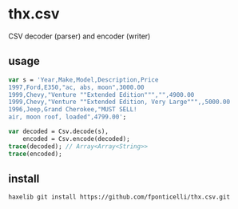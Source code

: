 # thx.csv
CSV decoder (parser) and encoder (writer)

## usage

```haxe
var s = 'Year,Make,Model,Description,Price
1997,Ford,E350,"ac, abs, moon",3000.00
1999,Chevy,"Venture ""Extended Edition""","",4900.00
1999,Chevy,"Venture ""Extended Edition, Very Large""",,5000.00
1996,Jeep,Grand Cherokee,"MUST SELL!
air, moon roof, loaded",4799.00';

var decoded = Csv.decode(s),
    encoded = Csv.encode(decoded);
trace(decoded); // Array<Array<String>>
trace(encoded);
```

## install

```
haxelib git install https://github.com/fponticelli/thx.csv.git
```
